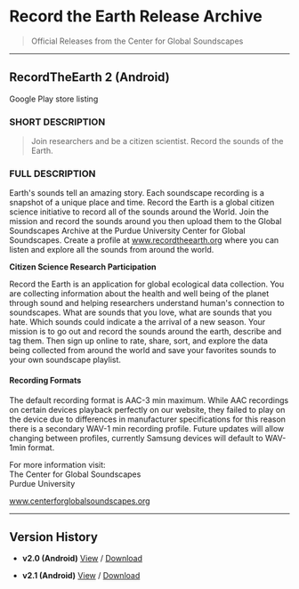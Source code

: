 # Record the Earth Release Archive 

> Official Releases from the Center for Global Soundscapes


---

## RecordTheEarth 2 (Android)

Google Play store listing 

### SHORT DESCRIPTION 

> Join researchers and be a citizen scientist. Record the sounds of the Earth.

### FULL DESCRIPTION

Earth's sounds tell an amazing story. Each soundscape recording is a snapshot of a unique place and time. Record the Earth is a global citizen science initiative to record all of the sounds around the World. Join the mission and record the sounds around you then upload them to the Global Soundscapes Archive at the Purdue University Center for Global Soundscapes. Create a profile at www.recordtheearth.org where you can listen and explore all the sounds from around the world.	

__Citizen Science Research Participation__

Record the Earth is an application for global ecological data collection. You are collecting information about the health and well being of the planet through sound and helping researchers understand human's connection to soundscapes. What are sounds that you love, what are sounds that you hate. Which sounds could indicate a the arrival of a new season. Your mission is to go out and record the sounds around the earth, describe and tag them. Then sign up online to rate, share, sort, and explore the data being collected from around the world and save your favorites sounds to your own soundscape playlist. 

#### Recording Formats

The default recording format is AAC-3 min maximum. While AAC recordings on certain devices playback perfectly on our website, they failed to play on the device due to differences in manufacturer specifications for this reason there is a secondary WAV-1 min recording profile. Future updates will allow changing between profiles, currently Samsung devices will default to WAV-1min format.
				
For more information visit:  
The Center for Global Soundscapes  
Purdue University  

www.centerforglobalsoundscapes.org	

---------

## Version History 

- __v2.0 (Android)__ [View](https://github.com/centerforglobalsoundscapes/record-the-earth-archive/releases/tag/v.2.0)  /   [Download](https://github.com/centerforglobalsoundscapes/record-the-earth-archive/releases/download/v.2.0/RecordTheEarth-v2.0.apk)  
  
- __v2.1 (Android)__ [View](https://github.com/centerforglobalsoundscapes/record-the-earth-archive/releases/tag/v.2.1)  /    [Download](https://github.com/centerforglobalsoundscapes/record-the-earth-archive/releases/download/v2.1/RecordTheEarth-v2.1.apk)

